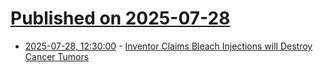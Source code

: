 # [Published on 2025-07-28](index.md)

* [2025-07-28, 12:30:00](https://soylentnews.org/article.pl?sid=25/07/26/192237&from=rss) - [Inventor Claims Bleach Injections will Destroy Cancer Tumors](https://soylentnews.org/article.pl?sid=25/07/26/192237&from=rss)
